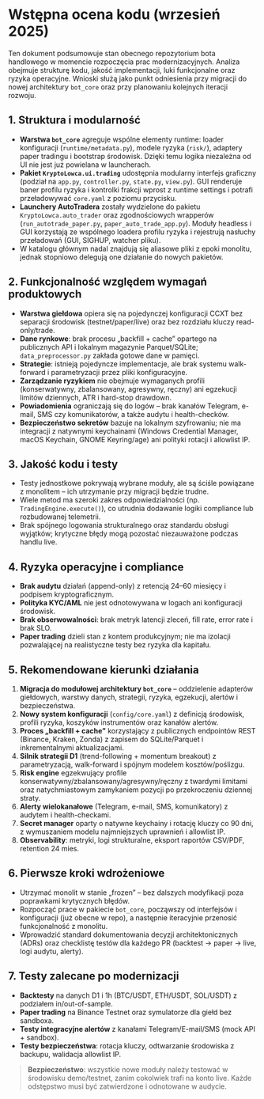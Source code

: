 # Wstępna ocena kodu (wrzesień 2025)

Ten dokument podsumowuje stan obecnego repozytorium bota handlowego w momencie rozpoczęcia
prac modernizacyjnych. Analiza obejmuje strukturę kodu, jakość implementacji, luki
funkcjonalne oraz ryzyka operacyjne. Wnioski służą jako punkt odniesienia przy migracji do
nowej architektury `bot_core` oraz przy planowaniu kolejnych iteracji rozwoju.

## 1. Struktura i modularność

- **Warstwa `bot_core`** agreguje wspólne elementy runtime: loader konfiguracji
  (`runtime/metadata.py`), modele ryzyka (`risk/`), adaptery paper tradingu i
  bootstrap środowisk. Dzięki temu logika niezależna od UI nie jest już
  powielana w launcherach.
- **Pakiet `KryptoLowca.ui.trading`** udostępnia modularny interfejs graficzny
  (podział na `app.py`, `controller.py`, `state.py`, `view.py`). GUI renderuje
  baner profilu ryzyka i kontrolki frakcji wprost z runtime settings i potrafi
  przeładowywać `core.yaml` z poziomu przycisku.
- **Launchery AutoTradera** zostały wydzielone do pakietu
  `KryptoLowca.auto_trader` oraz zgodnościowych wrapperów (`run_autotrade_paper.py`,
  `paper_auto_trade_app.py`). Moduły headless i GUI korzystają ze wspólnego
  loadera profilu ryzyka i rejestrują nasłuchy przeładowań (GUI, SIGHUP,
  watcher pliku).
- W katalogu głównym nadal znajdują się aliasowe pliki z epoki monolitu, jednak
  stopniowo delegują one działanie do nowych pakietów.

## 2. Funkcjonalność względem wymagań produktowych

- **Warstwa giełdowa** opiera się na pojedynczej konfiguracji CCXT bez separacji środowisk
  (testnet/paper/live) oraz bez rozdziału kluczy read-only/trade.
- **Dane rynkowe**: brak procesu „backfill + cache” opartego na publicznych API i lokalnym
  magazynie Parquet/SQLite; `data_preprocessor.py` zakłada gotowe dane w pamięci.
- **Strategie**: istnieją pojedyncze implementacje, ale brak systemu walk-forward i
  parametryzacji przez pliki konfiguracyjne.
- **Zarządzanie ryzykiem** nie obejmuje wymaganych profili (konserwatywny, zbalansowany,
  agresywny, ręczny) ani egzekucji limitów dziennych, ATR i hard-stop drawdown.
- **Powiadomienia** ograniczają się do logów – brak kanałów Telegram, e-mail, SMS czy
  komunikatorów, a także audytu i health-checków.
- **Bezpieczeństwo sekretów** bazuje na lokalnym szyfrowaniu; nie ma integracji z natywnymi
  keychainami (Windows Credential Manager, macOS Keychain, GNOME Keyring/age) ani polityki
  rotacji i allowlist IP.

## 3. Jakość kodu i testy

- Testy jednostkowe pokrywają wybrane moduły, ale są ściśle powiązane z monolitem –
  ich utrzymanie przy migracji będzie trudne.
- Wiele metod ma szeroki zakres odpowiedzialności (np. `TradingEngine.execute()`), co
  utrudnia dodawanie logiki compliance lub rozbudowanej telemetrii.
- Brak spójnego logowania strukturalnego oraz standardu obsługi wyjątków; krytyczne błędy
  mogą pozostać niezauważone podczas handlu live.

## 4. Ryzyka operacyjne i compliance

- **Brak audytu** działań (append-only) z retencją 24–60 miesięcy i podpisem kryptograficznym.
- **Polityka KYC/AML** nie jest odnotowywana w logach ani konfiguracji środowisk.
- **Brak obserwowalności**: brak metryk latencji zleceń, fill rate, error rate i brak SLO.
- **Paper trading** dzieli stan z kontem produkcyjnym; nie ma izolacji pozwalającej na
  realistyczne testy bez ryzyka dla kapitału.

## 5. Rekomendowane kierunki działania

1. **Migracja do modułowej architektury `bot_core`** – oddzielenie adapterów giełdowych,
   warstwy danych, strategii, ryzyka, egzekucji, alertów i bezpieczeństwa.
2. **Nowy system konfiguracji** (`config/core.yaml`) z definicją środowisk, profili ryzyka,
   koszyków instrumentów oraz kanałów alertów.
3. **Proces „backfill + cache”** korzystający z publicznych endpointów REST (Binance, Kraken,
   Zonda) z zapisem do SQLite/Parquet i inkrementalnymi aktualizacjami.
4. **Silnik strategii D1** (trend-following + momentum breakout) z parametryzacją,
   walk-forward i spójnym modelem kosztów/poślizgu.
5. **Risk engine** egzekwujący profile konserwatywny/zbalansowany/agresywny/ręczny z twardymi
   limitami oraz natychmiastowym zamykaniem pozycji po przekroczeniu dziennej straty.
6. **Alerty wielokanałowe** (Telegram, e-mail, SMS, komunikatory) z audytem i health-checkami.
7. **Secret manager** oparty o natywne keychainy i rotację kluczy co 90 dni, z wymuszaniem
   modelu najmniejszych uprawnień i allowlist IP.
8. **Observability**: metryki, logi strukturalne, eksport raportów CSV/PDF, retention 24 mies.

## 6. Pierwsze kroki wdrożeniowe

- Utrzymać monolit w stanie „frozen” – bez dalszych modyfikacji poza poprawkami krytycznych błędów.
- Rozpocząć prace w pakiecie `bot_core`, począwszy od interfejsów i konfiguracji (już obecne w repo),
  a następnie iteracyjnie przenosić funkcjonalność z monolitu.
- Wprowadzić standard dokumentowania decyzji architektonicznych (ADRs) oraz checklistę testów dla
  każdego PR (backtest → paper → live, logi audytu, alerty).

## 7. Testy zalecane po modernizacji

- **Backtesty** na danych D1 i 1h (BTC/USDT, ETH/USDT, SOL/USDT) z podziałem in/out-of-sample.
- **Paper trading** na Binance Testnet oraz symulatorze dla giełd bez sandboxa.
- **Testy integracyjne alertów** z kanałami Telegram/E-mail/SMS (mock API + sandbox).
- **Testy bezpieczeństwa**: rotacja kluczy, odtwarzanie środowiska z backupu, walidacja allowlist IP.

> **Bezpieczeństwo**: wszystkie nowe moduły należy testować w środowisku demo/testnet, zanim
> cokolwiek trafi na konto live. Każde odstępstwo musi być zatwierdzone i odnotowane w audycie.
